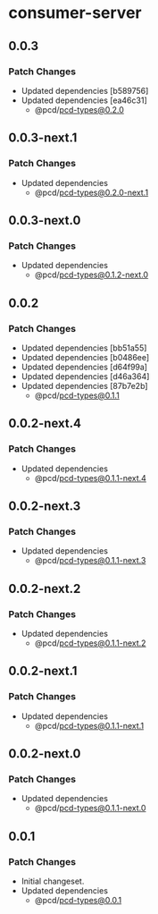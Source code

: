 # consumer-server

## 0.0.3

### Patch Changes

- Updated dependencies [b589756]
- Updated dependencies [ea46c31]
  - @pcd/pcd-types@0.2.0

## 0.0.3-next.1

### Patch Changes

- Updated dependencies
  - @pcd/pcd-types@0.2.0-next.1

## 0.0.3-next.0

### Patch Changes

- Updated dependencies
  - @pcd/pcd-types@0.1.2-next.0

## 0.0.2

### Patch Changes

- Updated dependencies [bb51a55]
- Updated dependencies [b0486ee]
- Updated dependencies [d64f99a]
- Updated dependencies [d46a364]
- Updated dependencies [87b7e2b]
  - @pcd/pcd-types@0.1.1

## 0.0.2-next.4

### Patch Changes

- Updated dependencies
  - @pcd/pcd-types@0.1.1-next.4

## 0.0.2-next.3

### Patch Changes

- Updated dependencies
  - @pcd/pcd-types@0.1.1-next.3

## 0.0.2-next.2

### Patch Changes

- Updated dependencies
  - @pcd/pcd-types@0.1.1-next.2

## 0.0.2-next.1

### Patch Changes

- Updated dependencies
  - @pcd/pcd-types@0.1.1-next.1

## 0.0.2-next.0

### Patch Changes

- Updated dependencies
  - @pcd/pcd-types@0.1.1-next.0

## 0.0.1

### Patch Changes

- Initial changeset.
- Updated dependencies
  - @pcd/pcd-types@0.0.1
